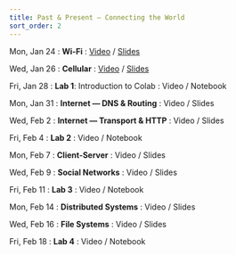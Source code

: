 ```yaml
---
title: Past & Present — Connecting the World
sort_order: 2
---
```


Mon, Jan 24
: **Wi-Fi**
  : [Video](https://courses.grainger.illinois.edu/ece101/sp2022/lectures/ECE101-S22-LECTURE-03.mp4) / [Slides](https://www.dropbox.com/s/po8kicwkm14m24l/101-003-wifi.pdf?dl=0)

Wed, Jan 26
: **Cellular**
  : [Video](https://courses.grainger.illinois.edu/ece101/sp2022/lectures/ECE101-S22-LECTURE-04.mp4) / [Slides](https://www.dropbox.com/s/311102wr66lt3xx/101-004-cellular.pdf?dl=0)

Fri, Jan 28
: **Lab 1**: Introduction to Colab
  : Video / Notebook

Mon, Jan 31
: **Internet — DNS & Routing**
  : Video / Slides

Wed, Feb 2
: **Internet — Transport & HTTP**
  : Video / Slides

Fri, Feb 4
: **Lab 2**
  : Video / Notebook

Mon, Feb 7
: **Client-Server**
  : Video / Slides

Wed, Feb 9
: **Social Networks**
  : Video / Slides

Fri, Feb 11
: **Lab 3**
  : Video / Notebook

Mon, Feb 14
: **Distributed Systems**
  : Video / Slides

Wed, Feb 16
: **File Systems**
  : Video / Slides

Fri, Feb 18
: **Lab 4**
  : Video / Notebook